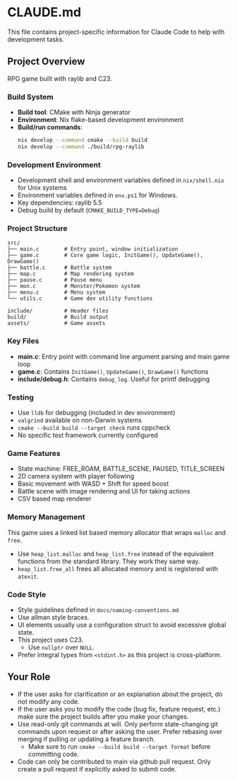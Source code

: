 # CLAUDE.md

This file contains project-specific information for Claude Code to help with development tasks.

## Project Overview

RPG game built with raylib and C23.

### Build System

- **Build tool**: CMake with Ninja generator
- **Environment**: Nix flake-based development environment
- **Build/run commands**:
  ```bash
  nix develop --command cmake --build build
  nix develop --command ./build/rpg-raylib
  ```

### Development Environment

- Development shell and environment variables defined in `nix/shell.nix` for Unix systems
- Environment variables defined in `env.ps1` for Windows.
- Key dependencies: raylib 5.5
- Debug build by default (`CMAKE_BUILD_TYPE=Debug`)

### Project Structure

```
src/
├── main.c        # Entry point, window initialization
├── game.c        # Core game logic, InitGame(), UpdateGame(), DrawGame()
├── battle.c      # Battle system
├── map.c         # Map rendering system
├── pause.c       # Pause menu
├── mon.c         # Monster/Pokemon system
├── menu.c        # Menu system
└── utils.c       # Game dev utility functions

include/          # Header files
build/            # Build output
assets/           # Game assets
```

### Key Files

- **main.c**: Entry point with command line argument parsing and main game loop
- **game.c**: Contains `InitGame()`, `UpdateGame()`, `DrawGame()` functions
- **include/debug.h**: Contains `debug_log`. Useful for printf debugging

### Testing

- Use `lldb` for debugging (included in dev environment)
- `valgrind` available on non-Darwin systems
- `cmake --build build --target check` runs cppcheck
- No specific test framework currently configured

### Game Features

- State machine: FREE_ROAM, BATTLE_SCENE, PAUSED, TITLE_SCREEN
- 2D camera system with player following
- Basic movement with WASD + Shift for speed boost
- Battle scene with image rendering and UI for taking actions
- CSV based map renderer

### Memory Management

This game uses a linked list based memory allocator that wraps `malloc` and `free`.
- Use `heap_list.malloc` and `heap_list.free` instead of the equivalent functions from the
  standard library. They work they same way.
- `heap_list.free_all` frees all allocated memory and is registered with `atexit`.

### Code Style

- Style guidelines defined in `docs/naming-conventions.md`
- Use allman style braces.
- UI elements usually use a configuration struct to avoid excessive global state.
- This project uses C23.
    - Use `nullptr` over `NULL`.
- Prefer integral types from `<stdint.h>` as this project is cross-platform.

## Your Role

- If the user asks for clarification or an explanation about the project, do not modify any code.
- If the user asks you to modify the code (bug fix, feature request, etc.) make
  sure the project builds after you make your changes.
- Use read-only git commands at will. Only perform state-changing git commands upon request or
  after asking the user. Prefer rebasing over merging if pulling or updating a feature branch.
  - Make sure to run `cmake --build build --target format` before committing code.
- Code can only be contributed to main via github pull request. Only create a
  pull request if explicitly asked to submit code.

